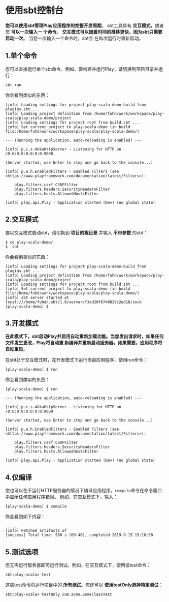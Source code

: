 使用sbt控制台
===================================================================================
**您可以使用sbt管理Play应用程序的完整开发周期**。 sbt工具具有 **交互模式**，或者您 **可以一次输入一
个命令**。 **交互模式可以随着时间的推移更快，因为sbt只需要启动一次**。 当您一次输入一个命令时，sbt会
在每次运行时重新启动。

## 1.单个命令
您可以直接运行单个sbt命令。例如，要构建并运行Play，请切换到项目目录并运行：
```shell
sbt run
```
你会看到类似的东西：
```
[info] Loading settings for project play-scala-demo-build from plugins.sbt ...
[info] Loading project definition from /home/fuhd/work/workspace/play-scala/play-scala-demo/project
[info] Loading settings for project root from build.sbt ...
[info] Set current project to play-scala-demo (in build file:/home/fuhd/work/workspace/play-scala/play-scala-demo/)

--- (Running the application, auto-reloading is enabled) ---

[info] p.c.s.AkkaHttpServer - Listening for HTTP on /0:0:0:0:0:0:0:0:9000

(Server started, use Enter to stop and go back to the console...)

[info] p.a.h.EnabledFilters - Enabled Filters (see <https://www.playframework.com/documentation/latest/Filters>):

    play.filters.csrf.CSRFFilter
    play.filters.headers.SecurityHeadersFilter
    play.filters.hosts.AllowedHostsFilter

[info] play.api.Play - Application started (Dev) (no global state)
```

## 2.交互模式
要以交互模式启动sbt，请切换到 **项目的根目录** 并输入 **不带参数** 的sbt：
```shell
$ cd play-scala-demo/
$  sbt
```
你会看到类似的东西：
```
[info] Loading settings for project play-scala-demo-build from plugins.sbt ...
[info] Loading project definition from /home/fuhd/work/workspace/play-scala/play-scala-demo/project
[info] Loading settings for project root from build.sbt ...
[info] Set current project to play-scala-demo (in build file:/home/fuhd/work/workspace/play-scala/play-scala-demo/)
[info] sbt server started at local:///home/fuhd/.sbt/1.0/server/f3ad20f6740829c2ed18/sock
[play-scala-demo] $
```

## 3.开发模式
**在此模式下，sbt启动Play并启用自动重新加载功能。当您发出请求时，如果任何文件发生更改，Play将自动重
新编译并重新启动服务器。如果需要，应用程序将自动重启**。

在sbt处于交互模式时，在开发模式下运行当前应用程序，使用run命令：
```shell
[play-scala-demo] $ run
```
你会看到类似的东西：
```
[play-scala-demo] $ run

--- (Running the application, auto-reloading is enabled) ---

[info] p.c.s.AkkaHttpServer - Listening for HTTP on /0:0:0:0:0:0:0:0:9000

(Server started, use Enter to stop and go back to the console...)

[info] p.a.h.EnabledFilters - Enabled Filters (see <https://www.playframework.com/documentation/latest/Filters>):

    play.filters.csrf.CSRFFilter
    play.filters.headers.SecurityHeadersFilter
    play.filters.hosts.AllowedHostsFilter

[info] play.api.Play - Application started (Dev) (no global state)
```

## 4.仅编译
您也可以在不运行HTTP服务器的情况下编译应用程序。`compile`命令在命令窗口中显示任何应用程序错误。
例如，在交互模式下，输入：
```shell
[play-scala-demo] $ compile
```
你会看到如下内容：
```
......
[info] Fetched artifacts of 
[success] Total time: 580 s (09:40), completed 2019-9-15 15:16:58
```

## 5.测试选项
您无需运行服务器即可运行测试。例如，在交互模式下，使用该test命令：
```shell
sbt:play-scala> test
```
这些test命令将运行项目中的 **所有测试**。您还可以 **使用testOnly选择特定测试**：
```shell
sbt:play-scala> testOnly com.acme.SomeClassTest
```